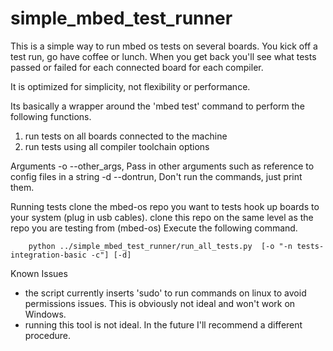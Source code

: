 # simple_mbed_test_runner

This is a simple way to run mbed os tests on several boards.  You kick off a test run, go have coffee or lunch.  When you get back you'll see what tests passed or failed for each connected board for each compiler.  

It is optimized for simplicity, not flexibility or performance.  

Its basically a wrapper around the 'mbed test' command to perform the following functions.
1) run tests on all boards connected to the machine
2) run tests using all compiler toolchain options

Arguments
-o --other_args, Pass in other arguments such as reference to config files in a string
-d --dontrun, Don't run the commands, just print them.

Running tests
    clone the mbed-os repo you want to tests
    hook up boards to your system (plug in usb cables).
    clone this repo on the same level as the repo you are testing from (mbed-os)
    Execute the following command.  
```
    python ../simple_mbed_test_runner/run_all_tests.py  [-o "-n tests-integration-basic -c"] [-d]
```

Known Issues
- the script currently inserts 'sudo' to run commands on linux to avoid permissions issues.  This is obviously not ideal and won't work on Windows.
- running this tool is not ideal.  In the future I'll recommend a different procedure.   
